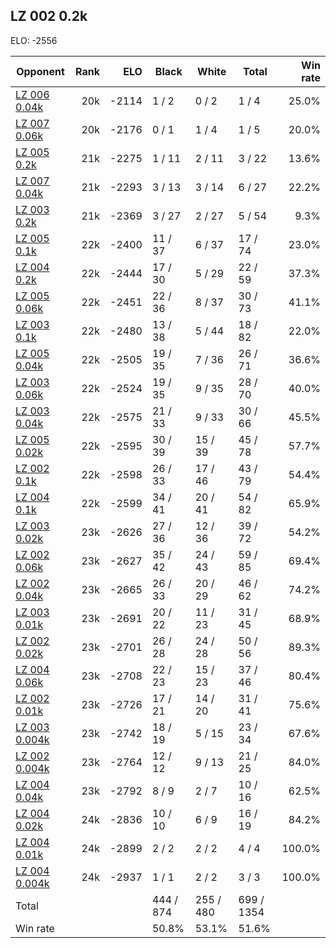 ## LZ 002 0.2k ##

ELO: -2556

Opponent | Rank | ELO | Black | White | Total | Win rate
---------|-----:|----:|-------|-------|-------|-------:
[LZ 006 0.04k](LZ%20006%200.04k.md) | 20k | -2114 | 1 / 2 | 0 / 2 | 1 / 4 | 25.0%
[LZ 007 0.06k](LZ%20007%200.06k.md) | 20k | -2176 | 0 / 1 | 1 / 4 | 1 / 5 | 20.0%
[LZ 005 0.2k](LZ%20005%200.2k.md) | 21k | -2275 | 1 / 11 | 2 / 11 | 3 / 22 | 13.6%
[LZ 007 0.04k](LZ%20007%200.04k.md) | 21k | -2293 | 3 / 13 | 3 / 14 | 6 / 27 | 22.2%
[LZ 003 0.2k](LZ%20003%200.2k.md) | 21k | -2369 | 3 / 27 | 2 / 27 | 5 / 54 | 9.3%
[LZ 005 0.1k](LZ%20005%200.1k.md) | 22k | -2400 | 11 / 37 | 6 / 37 | 17 / 74 | 23.0%
[LZ 004 0.2k](LZ%20004%200.2k.md) | 22k | -2444 | 17 / 30 | 5 / 29 | 22 / 59 | 37.3%
[LZ 005 0.06k](LZ%20005%200.06k.md) | 22k | -2451 | 22 / 36 | 8 / 37 | 30 / 73 | 41.1%
[LZ 003 0.1k](LZ%20003%200.1k.md) | 22k | -2480 | 13 / 38 | 5 / 44 | 18 / 82 | 22.0%
[LZ 005 0.04k](LZ%20005%200.04k.md) | 22k | -2505 | 19 / 35 | 7 / 36 | 26 / 71 | 36.6%
[LZ 003 0.06k](LZ%20003%200.06k.md) | 22k | -2524 | 19 / 35 | 9 / 35 | 28 / 70 | 40.0%
[LZ 003 0.04k](LZ%20003%200.04k.md) | 22k | -2575 | 21 / 33 | 9 / 33 | 30 / 66 | 45.5%
[LZ 005 0.02k](LZ%20005%200.02k.md) | 22k | -2595 | 30 / 39 | 15 / 39 | 45 / 78 | 57.7%
[LZ 002 0.1k](LZ%20002%200.1k.md) | 22k | -2598 | 26 / 33 | 17 / 46 | 43 / 79 | 54.4%
[LZ 004 0.1k](LZ%20004%200.1k.md) | 22k | -2599 | 34 / 41 | 20 / 41 | 54 / 82 | 65.9%
[LZ 003 0.02k](LZ%20003%200.02k.md) | 23k | -2626 | 27 / 36 | 12 / 36 | 39 / 72 | 54.2%
[LZ 002 0.06k](LZ%20002%200.06k.md) | 23k | -2627 | 35 / 42 | 24 / 43 | 59 / 85 | 69.4%
[LZ 002 0.04k](LZ%20002%200.04k.md) | 23k | -2665 | 26 / 33 | 20 / 29 | 46 / 62 | 74.2%
[LZ 003 0.01k](LZ%20003%200.01k.md) | 23k | -2691 | 20 / 22 | 11 / 23 | 31 / 45 | 68.9%
[LZ 002 0.02k](LZ%20002%200.02k.md) | 23k | -2701 | 26 / 28 | 24 / 28 | 50 / 56 | 89.3%
[LZ 004 0.06k](LZ%20004%200.06k.md) | 23k | -2708 | 22 / 23 | 15 / 23 | 37 / 46 | 80.4%
[LZ 002 0.01k](LZ%20002%200.01k.md) | 23k | -2726 | 17 / 21 | 14 / 20 | 31 / 41 | 75.6%
[LZ 003 0.004k](LZ%20003%200.004k.md) | 23k | -2742 | 18 / 19 | 5 / 15 | 23 / 34 | 67.6%
[LZ 002 0.004k](LZ%20002%200.004k.md) | 23k | -2764 | 12 / 12 | 9 / 13 | 21 / 25 | 84.0%
[LZ 004 0.04k](LZ%20004%200.04k.md) | 23k | -2792 | 8 / 9 | 2 / 7 | 10 / 16 | 62.5%
[LZ 004 0.02k](LZ%20004%200.02k.md) | 24k | -2836 | 10 / 10 | 6 / 9 | 16 / 19 | 84.2%
[LZ 004 0.01k](LZ%20004%200.01k.md) | 24k | -2899 | 2 / 2 | 2 / 2 | 4 / 4 | 100.0%
[LZ 004 0.004k](LZ%20004%200.004k.md) | 24k | -2937 | 1 / 1 | 2 / 2 | 3 / 3 | 100.0%
Total | | | 444 / 874 | 255 / 480 | 699 / 1354 | 
Win rate| | | 50.8% | 53.1% | 51.6% | 
